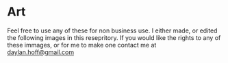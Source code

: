 # Art
Feel free to use any of these for non business use. I either made, or edited the following images in this resepritory. If you would like the rights to any of these immages, or for me to make one contact me at daylan.hoff@gmail.com
